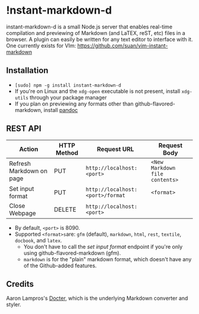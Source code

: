 !nstant-markdown-d
================
instant-markdown-d is a small Node.js server that enables real-time compilation and previewing of Markdown (and LaTEX, reST, etc) files in a browser. A plugin can easily be written for any text editor to interface with it. One currently exists for VIm: https://github.com/suan/vim-instant-markdown

Installation
------------
- `[sudo] npm -g install instant-markdown-d`
- If you're on Linux and the `xdg-open` executable is not present, install `xdg-utils` through your package manager
- If you plan on previewing any formats other than github-flavored-markdown, install [pandoc][pandoc]

REST API
--------
| Action                    | HTTP Method | Request URL                       | Request Body |
|---------------------------|-------------|-----------------------------------|-----------------------------------|
| Refresh Markdown on page  | PUT         | `http://localhost:<port>`         | `<New Markdown file contents>`    |
| Set input format          | PUT         | `http://localhost:<port>/format`  | `<format>`                        |
| Close Webpage             | DELETE      | `http://localhost:<port>`         |                                   |

- By default, `<port>` is 8090.
- Supported `<format>s`are: `gfm` (default), `markdown`, `html`, `rest`, `textile`, `docbook`, and `latex`. 
  - You don't have to call the _set input format_ endpoint if you're only using github-flavored-markdown (gfm).
  - `markdown` is for the "plain" markdown format, which doesn't have any of the Github-added features.

Credits
-------
Aaron Lampros's [Docter][docter], which is the underlying Markdown converter and styler.


[docter]: https://github.com/alampros/Docter
[pandoc]: http://johnmacfarlane.net/pandoc/installing.html
